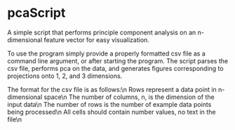 # pcaScript
A simple script that performs principle component analysis on an n-dimensional feature vector for easy visualization.

To use the program simply provide a properly formatted csv file as a command line argument, or after starting the program.
The script parses the csv file, performs pca on the data, and generates figures corresponding to projections onto 
1, 2, and 3 dimensions.

The format for the csv file is as follows:\n
  Rows represent a data point in n-dimensional space\n
  The number of columns, n, is the dimension of the input data\n
  The number of rows is the number of example data points being processed\n
  All cells should contain number values, no text in the file\n
  
  
  
